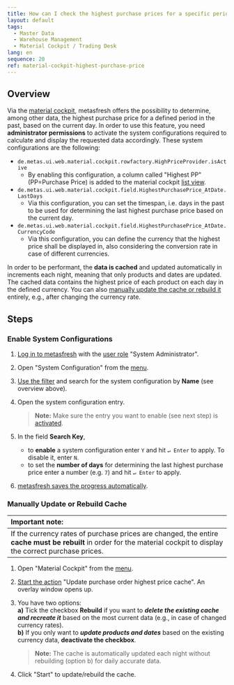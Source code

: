 ```yaml
---
title: How can I check the highest purchase prices for a specific period? (System Administrator)
layout: default
tags:
  - Master Data
  - Warehouse Management
  - Material Cockpit / Trading Desk
lang: en
sequence: 20
ref: material-cockpit-highest-purchase-price
---
```


<!--
see also: https://github.com/metasfresh/mf15/issues/2942
-->

## Overview
Via the [material cockpit](Material-Cockpit), metasfresh offers the possibility to determine, among other data, the highest purchase price for a defined period in the past, based on the current day. In order to use this feature, you need **administrator permissions** to activate the system configurations required to calculate and display the requested data accordingly. These system configurations are the following:
- `de.metas.ui.web.material.cockpit.rowfactory.HighPriceProvider.isActive`
    - By enabling this configuration, a column called "Highest PP" (PP=Purchase Price) is added to the material cockpit [list view](ViewModes).
- `de.metas.ui.web.material.cockpit.field.HighestPurchasePrice_AtDate.LastDays`
    - Via this configuration, you can set the timespan, i.e. days in the past to be used for determining the last highest purchase price based on the current day.
- `de.metas.ui.web.material.cockpit.field.HighestPurchasePrice_AtDate.CurrencyCode`
    - Via this configuration, you can define the currency that the highest price shall be displayed in, also considering the conversion rate in case of different currencies.

In order to be performant, the **data is cached** and updated automatically in increments each night, meaning that only products and dates are updated. The cached data contains the highest price of each product on each day in the defined currency.
You can also [manually update the cache or rebuild it](#update-rebuild-cache) entirely, e.g., after changing the currency rate.

## Steps

### Enable System Configurations
1. [Log in to metasfresh](Login) with the [user role](NewUserRole) "System Administrator".
1. Open "System Configuration" from the [menu](Menu).
1. [Use the filter](Filtering_function) and search for the system configuration by **Name** (see overview above).
1. Open the system configuration entry.
    >**Note:** Make sure the entry you want to enable (see next step) is [activated](Activate_record).

1. In the field **Search Key**,
    - to **enable** a system configuration enter `Y` and hit `↵ Enter` to apply. To disable it, enter `N`.
    - to set the **number of days** for determining the last highest purchase price enter a number (e.g. `7`) and hit `↵ Enter` to apply.

1. [metasfresh saves the progress automatically](Saveindicator).

### <a name="update-rebuild-cache">Manually Update or Rebuild Cache</a>

| **Important note:** |
| :--- |
| If the currency rates of purchase prices are changed, the entire **cache must be rebuilt** in order for the material cockpit to display the correct purchase prices. |

1. Open "Material Cockpit" from the [menu](Menu).
1. [Start the action](StartAction#actions-menu) "Update purchase order highest price cache". An overlay window opens up.
1. You have two options:<br>
    **a)** Tick the checkbox **Rebuild** if you want to ***delete the existing cache and recreate it*** based on the most current data (e.g., in case of changed currency rates).<br>
    **b)** If you only want to ***update products and dates*** based on the existing currency data, **deactivate the checkbox**.
    >**Note:** The cache is automatically updated each night without rebuilding (option b) for daily accurate data.

1. Click "Start" to update/rebuild the cache.
